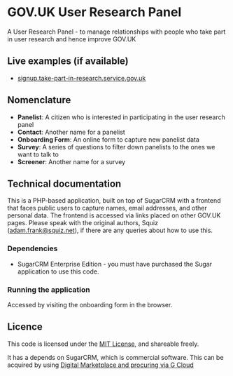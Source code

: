# GOV.UK User Research Panel

A User Research Panel - to manage relationships with people who take part in user research and hence improve GOV.UK

## Live examples (if available)

- [signup.take-part-in-research.service.gov.uk](https://signup.take-part-in-research.service.gov.uk/)

## Nomenclature

- **Panelist**: A citizen who is interested in participating in the user research panel
- **Contact**: Another name for a panelist
- **Onboarding Form**: An online form to capture new panelist data
- **Survey**: A series of questions to filter down panelists to the ones we want to talk to
- **Screener**: Another name for a survey

## Technical documentation

This is a PHP-based application, built on top of SugarCRM with a frontend that faces public
users to capture names, email addresses, and other personal data. The frontend is accessed
via links placed on other GOV.UK pages. Please speak with the original authors, Squiz
(adam.frank@squiz.net), if there are any queries about how to use this.

### Dependencies

- SugarCRM Enterprise Edition - you must have purchased the Sugar application to use this code.

### Running the application

Accessed by visiting the onboarding form in the browser.

## Licence

This code is licensed under the [MIT License](LICENSE), and shareable freely.

It has a depends on SugarCRM, which is commercial software.
This can be acquired by using [Digital Marketplace and procuring via G Cloud](https://www.digitalmarketplace.service.gov.uk/g-cloud/search?q=sugar+crm&lot=saas)
